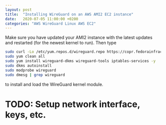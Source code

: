 ```yaml
---
layout: post
title:  "Installing WireGuard on an AWS AMI2 EC2 instance"
date:   2020-07-05 11:00:00 +0200
categories: "AWS WireGuard Linux AWS EC2"
---
```


Make sure you have updated your AMI2 instance with the latest updates and restarted (for the newest kernel to run).
Then type
```bash
sudo curl -Lo /etc/yum.repos.d/wireguard.repo https://copr.fedorainfracloud.org/coprs/jdoss/wireguard/repo/epel-7/jdoss-wireguard-epel-7.repo
sudo yum clean all
sudo yum install wireguard-dkms wireguard-tools iptables-services -y
sudo dkms autoinstall
sudo modprobe wireguard
sudo dmesg | grep wireguard
```
to install and load the WireGuard kernel module.

# TODO: Setup network interface, keys, etc.
